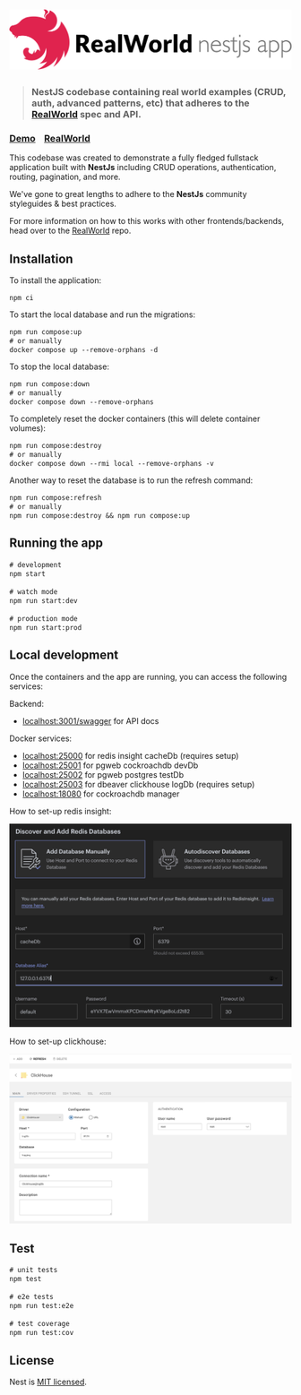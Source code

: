 # ![RealWorld NestJS Price Collector App](./public/logo.png)

> ### NestJS codebase containing real world examples (CRUD, auth, advanced patterns, etc) that adheres to the [RealWorld](https://github.com/gothinkster/realworld) spec and API.


### [Demo](https://demo.realworld.io/)&nbsp;&nbsp;&nbsp;&nbsp;[RealWorld](https://github.com/gothinkster/realworld)

This codebase was created to demonstrate a fully fledged fullstack application built with **NestJs** including CRUD operations, authentication, routing, pagination, and more.

We've gone to great lengths to adhere to the **NestJs** community styleguides & best practices.

For more information on how to this works with other frontends/backends, head over to the [RealWorld](https://github.com/gothinkster/realworld) repo.


## Installation

To install the application:

```shell
npm ci
```

To start the local database and run the migrations:

```shell
npm run compose:up
# or manually
docker compose up --remove-orphans -d
```

To stop the local database:

```shell
npm run compose:down
# or manually
docker compose down --remove-orphans
```

To completely reset the docker containers (this will delete container volumes):

```shell
npm run compose:destroy
# or manually
docker compose down --rmi local --remove-orphans -v
```

Another way to reset the database is to run the refresh command:

```shell
npm run compose:refresh
# or manually
npm run compose:destroy && npm run compose:up
```


## Running the app

```shell
# development
npm start

# watch mode
npm run start:dev

# production mode
npm run start:prod
```


## Local development

Once the containers and the app are running, you can access the following services:

Backend:
- [localhost:3001/swagger](http://localhost:3001/swagger) for API docs

Docker services:
- [localhost:25000](http://localhost:25000) for redis insight cacheDb (requires setup)
- [localhost:25001](http://localhost:25001) for pgweb cockroachdb devDb
- [localhost:25002](http://localhost:25002) for pgweb postgres testDb
- [localhost:25003](http://localhost:25003) for dbeaver clickhouse logDb (requires setup)
- [localhost:18080](http://localhost:18080) for cockroachdb manager

How to set-up redis insight:

![](./public/redis-insight-setup.png)

How to set-up clickhouse:

![](./public/clickhouse-setup.png)


## Test

```shell
# unit tests
npm test

# e2e tests
npm run test:e2e

# test coverage
npm run test:cov
```


## License

Nest is [MIT licensed](LICENSE).
